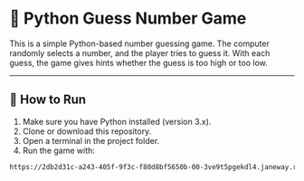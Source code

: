 # 🎯 Python Guess Number Game

This is a simple Python-based number guessing game. The computer randomly selects a number, and the player tries to guess it. With each guess, the game gives hints whether the guess is too high or too low.

---

## 🚀 How to Run

1. Make sure you have Python installed (version 3.x).
2. Clone or download this repository.
3. Open a terminal in the project folder.
4. Run the game with:

```bash
https://2db2d31c-a243-405f-9f3c-f80d8bf5650b-00-3ve9t5pgekdl4.janeway.replit.dev/
